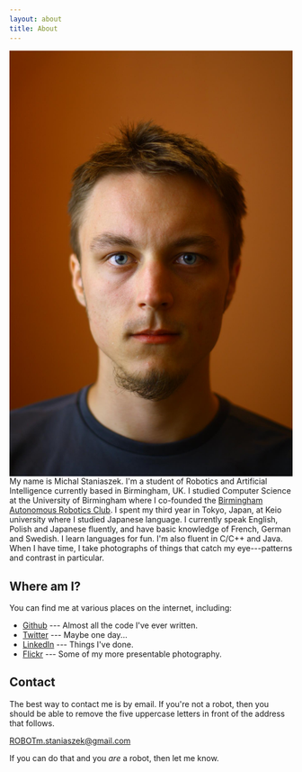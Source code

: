 ```yaml
---
layout: about
title: About
---
```

<img src="../img/face.jpg" align="right"/>

My name is Michal Staniaszek. I'm a student of Robotics and Artificial
Intelligence currently based in Birmingham, UK. I studied Computer Science at
the University of Birmingham where I co-founded the
[Birmingham Autonomous Robotics Club](http://barcuk.github.io/index.html). I
spent my third year in Tokyo, Japan, at Keio university where I studied Japanese
language. I currently speak English, Polish and Japanese fluently, and have
basic knowledge of French, German and Swedish. I learn languages for fun. I'm
also fluent in C/C++ and Java. When I have time, I
take photographs of things that catch my eye---patterns and contrast in
particular.
		
## Where am I?
You can find me at various places on the internet, including:

- [Github](https://github.com/heuristicus) --- Almost all the code I've ever
  written.
- [Twitter](https://twitter.com/MStaniaszek) --- Maybe one day...
- [LinkedIn](http://www.linkedin.com/profile/view?id=236650527) --- Things I've done.
- [Flickr](http://www.flickr.com/photos/mstaniaszek/) --- Some of my more
  presentable photography.

## Contact
The best way to contact me is by email. If you're not a robot, then you
should be able to remove the five uppercase letters in front of the address that
follows.

ROBOTm.staniaszek@gmail.com

If you can do that and you _are_ a robot, then let me know.
